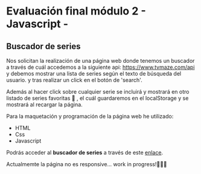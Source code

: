 # Evaluación final módulo 2 - Javascript -

## Buscador de series

Nos solicitan la realización de una página web donde tenemos un buscador a través de cuál accedemos a la siguiente api: https://www.tvmaze.com/api y debemos mostrar una lista de series según el texto de búsqueda del usuario. y tras realizar un click en el botón de 'search'.

Además al hacer click sobre cualquier serie se incluirá y mostrará en otro listado de series favoritas 🧡 , el cuál guardaremos en el localStorage y se mostrará al recargar la página.

Para la maquetación y programación de la página web he utilizado:

- HTML
- Css
- Javascript

Podrás acceder al **buscador de series** a través de este [enlace](http://beta.adalab.es/modulo-2-evaluacion-final-Nadia3584/).

Actualmemte la página no es responsive... work in progress!👩🏻‍💻
